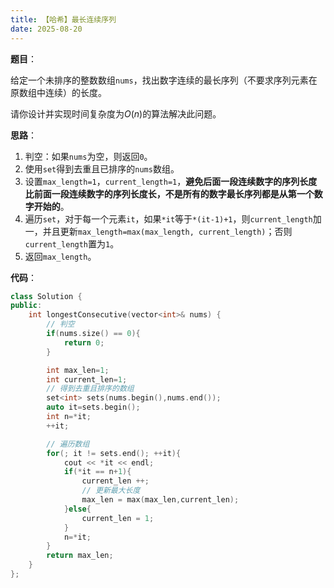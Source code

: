 ```yaml
---
title: 【哈希】最长连续序列
date: 2025-08-20
---
```


**题目**：

给定一个未排序的整数数组`nums`，找出数字连续的最长序列（不要求序列元素在原数组中连续）的长度。

请你设计并实现时间复杂度为$O(n)$的算法解决此问题。

**思路**：

1. 判空：如果`nums`为空，则返回`0`。
2. 使用`set`得到去重且已排序的`nums`数组。
3. 设置`max_length=1`，`current_length=1`，**避免后面一段连续数字的序列长度比前面一段连续数字的序列长度长，不是所有的数字最长序列都是从第一个数字开始的**。
4. 遍历`set`，对于每一个元素`it`，如果`*it`等于`*(it-1)+1`，则`current_length`加一，并且更新`max_length=max(max_length, current_length)`；否则`current_length`置为`1`。
5. 返回`max_length`。

**代码**：

```c++
class Solution {
public:
    int longestConsecutive(vector<int>& nums) {
        // 判空
        if(nums.size() == 0){
            return 0;
        }

        int max_len=1;
        int current_len=1;
        // 得到去重且排序的数组
        set<int> sets(nums.begin(),nums.end());
        auto it=sets.begin();
        int n=*it;
        ++it;

        // 遍历数组
        for(; it != sets.end(); ++it){
            cout << *it << endl;
            if(*it == n+1){
                current_len ++;
                // 更新最大长度
                max_len = max(max_len,current_len);
            }else{
                current_len = 1;
            }
            n=*it;
        }
        return max_len;
    }
};
```